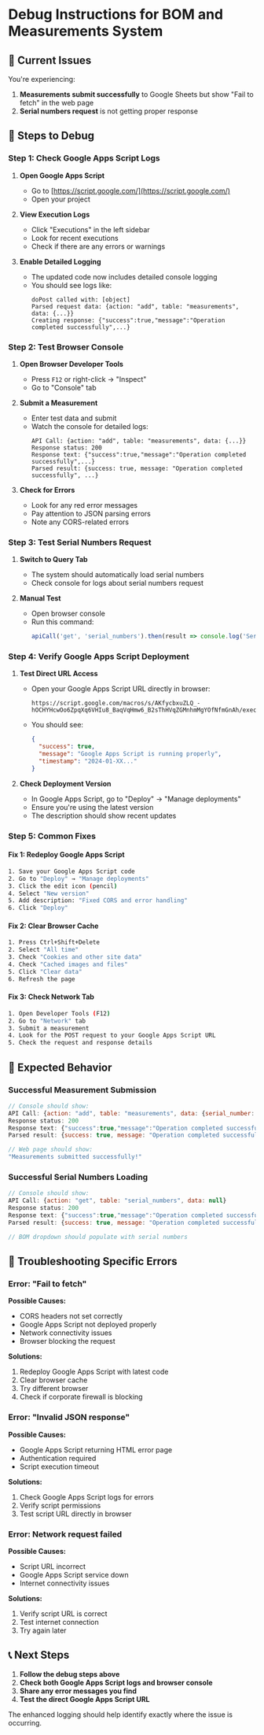 # Debug Instructions for BOM and Measurements System

## 🔧 Current Issues

You're experiencing:
1. **Measurements submit successfully** to Google Sheets but show "Fail to fetch" in the web page
2. **Serial numbers request** is not getting proper response

## 📝 Steps to Debug

### Step 1: Check Google Apps Script Logs

1. **Open Google Apps Script**
   - Go to [https://script.google.com/](https://script.google.com/)
   - Open your project

2. **View Execution Logs**
   - Click "Executions" in the left sidebar
   - Look for recent executions
   - Check if there are any errors or warnings

3. **Enable Detailed Logging**
   - The updated code now includes detailed console logging
   - You should see logs like:
     ```
     doPost called with: [object]
     Parsed request data: {action: "add", table: "measurements", data: {...}}
     Creating response: {"success":true,"message":"Operation completed successfully",...}
     ```

### Step 2: Test Browser Console

1. **Open Browser Developer Tools**
   - Press `F12` or right-click → "Inspect"
   - Go to "Console" tab

2. **Submit a Measurement**
   - Enter test data and submit
   - Watch the console for detailed logs:
     ```
     API Call: {action: "add", table: "measurements", data: {...}}
     Response status: 200
     Response text: {"success":true,"message":"Operation completed successfully",...}
     Parsed result: {success: true, message: "Operation completed successfully", ...}
     ```

3. **Check for Errors**
   - Look for any red error messages
   - Pay attention to JSON parsing errors
   - Note any CORS-related errors

### Step 3: Test Serial Numbers Request

1. **Switch to Query Tab**
   - The system should automatically load serial numbers
   - Check console for logs about serial numbers request

2. **Manual Test**
   - Open browser console
   - Run this command:
     ```javascript
     apiCall('get', 'serial_numbers').then(result => console.log('Serial numbers result:', result));
     ```

### Step 4: Verify Google Apps Script Deployment

1. **Test Direct URL Access**
   - Open your Google Apps Script URL directly in browser:
     ```
     https://script.google.com/macros/s/AKfycbxuZLQ_-hOCHYHcwOo6ZpqXq6VHIu8_BaqVqHmw6_B2sThHVqZGMnhmMgYOfNfmGnAh/exec
     ```
   - You should see:
     ```json
     {
       "success": true,
       "message": "Google Apps Script is running properly",
       "timestamp": "2024-01-XX..."
     }
     ```

2. **Check Deployment Version**
   - In Google Apps Script, go to "Deploy" → "Manage deployments"
   - Ensure you're using the latest version
   - The description should show recent updates

### Step 5: Common Fixes

#### Fix 1: Redeploy Google Apps Script
```bash
1. Save your Google Apps Script code
2. Go to "Deploy" → "Manage deployments"
3. Click the edit icon (pencil)
4. Select "New version"
5. Add description: "Fixed CORS and error handling"
6. Click "Deploy"
```

#### Fix 2: Clear Browser Cache
```bash
1. Press Ctrl+Shift+Delete
2. Select "All time"
3. Check "Cookies and other site data"
4. Check "Cached images and files"
5. Click "Clear data"
6. Refresh the page
```

#### Fix 3: Check Network Tab
```bash
1. Open Developer Tools (F12)
2. Go to "Network" tab
3. Submit a measurement
4. Look for the POST request to your Google Apps Script URL
5. Check the request and response details
```

## 🎯 Expected Behavior

### Successful Measurement Submission
```javascript
// Console should show:
API Call: {action: "add", table: "measurements", data: {serial_number: "SN001", para_name: "Temperature", para_value: "25.5", created_at: "..."}}
Response status: 200
Response text: {"success":true,"message":"Operation completed successfully","timestamp":"...","data":{"id":1,"table":"measurements","row":2}}
Parsed result: {success: true, message: "Operation completed successfully", timestamp: "...", data: {...}}

// Web page should show:
"Measurements submitted successfully!"
```

### Successful Serial Numbers Loading
```javascript
// Console should show:
API Call: {action: "get", table: "serial_numbers", data: null}
Response status: 200
Response text: {"success":true,"message":"Operation completed successfully","timestamp":"...","data":["SN001","SN002"]}
Parsed result: {success: true, message: "Operation completed successfully", timestamp: "...", data: [...]}

// BOM dropdown should populate with serial numbers
```

## 🚨 Troubleshooting Specific Errors

### Error: "Fail to fetch"
**Possible Causes:**
- CORS headers not set correctly
- Google Apps Script not deployed properly
- Network connectivity issues
- Browser blocking the request

**Solutions:**
1. Redeploy Google Apps Script with latest code
2. Clear browser cache
3. Try different browser
4. Check if corporate firewall is blocking

### Error: "Invalid JSON response"
**Possible Causes:**
- Google Apps Script returning HTML error page
- Authentication required
- Script execution timeout

**Solutions:**
1. Check Google Apps Script logs for errors
2. Verify script permissions
3. Test script URL directly in browser

### Error: Network request failed
**Possible Causes:**
- Script URL incorrect
- Google Apps Script service down
- Internet connectivity issues

**Solutions:**
1. Verify script URL is correct
2. Test internet connection
3. Try again later

## 📞 Next Steps

1. **Follow the debug steps above**
2. **Check both Google Apps Script logs and browser console**
3. **Share any error messages you find**
4. **Test the direct Google Apps Script URL**

The enhanced logging should help identify exactly where the issue is occurring. 